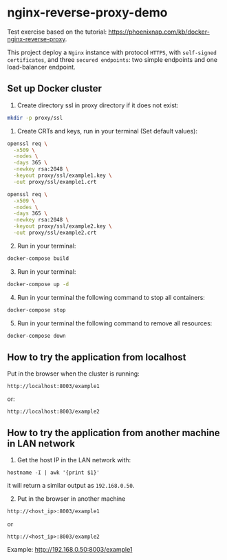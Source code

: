 # nginx-reverse-proxy-demo

Test exercise based on the tutorial: <https://phoenixnap.com/kb/docker-nginx-reverse-proxy>.

This project deploy a `Nginx` instance with protocol `HTTPS`, with `self-signed certificates`, and three `secured endpoints`: two simple endpoints and one load-balancer endpoint.

## Set up Docker cluster

1) Create directory ssl in proxy directory if it does not exist:

```bash
mkdir -p proxy/ssl
```

1) Create CRTs and keys, run in your terminal (Set default values):

```bash
openssl req \
  -x509 \
  -nodes \
  -days 365 \
  -newkey rsa:2048 \
  -keyout proxy/ssl/example1.key \
  -out proxy/ssl/example1.crt
```

```bash
openssl req \
  -x509 \
  -nodes \
  -days 365 \
  -newkey rsa:2048 \
  -keyout proxy/ssl/example2.key \
  -out proxy/ssl/example2.crt
```

2) Run in your terminal:

```bash
docker-compose build
```

3) Run in your terminal:

```bash
docker-compose up -d
```

4) Run in your terminal the following command to stop all containers:

```bash
docker-compose stop
```

5) Run in your terminal the following command to remove all resources:

```bash
docker-compose down
```

## How to try the application from localhost

Put in the browser when the cluster is running:

```text
http://localhost:8003/example1
```

or:

```text
http://localhost:8003/example2
```

## How to try the application from another machine in LAN network

1) Get the host IP in the LAN network with:

```text
hostname -I | awk '{print $1}'
```

it will return a similar output as `192.168.0.50`.

2) Put in the browser in another machine

```text
http://<host_ip>:8003/example1
```

or

```text
http://<host_ip>:8003/example2
```

Example: <http://192.168.0.50:8003/example1>
